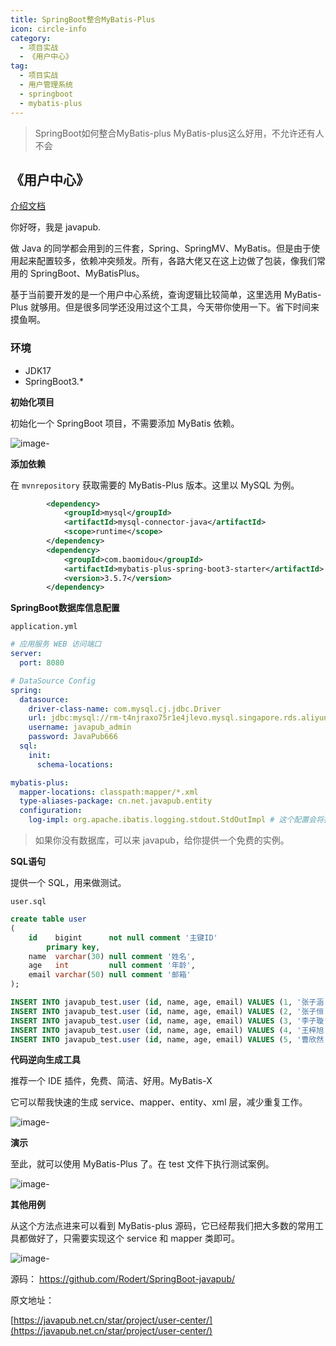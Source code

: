```yaml
---
title: SpringBoot整合MyBatis-Plus
icon: circle-info
category:
  - 项目实战
  - 《用户中心》
tag:
  - 项目实战
  - 用户管理系统
  - springboot
  - mybatis-plus
---
```




> SpringBoot如何整合MyBatis-plus
> MyBatis-plus这么好用，不允许还有人不会


## 《用户中心》

[介绍文档](https://kazjsfecs3y.feishu.cn/wiki/QJDwwM5bbi2nT9k6laycWm4ynad)

你好呀，我是 javapub.

做 Java 的同学都会用到的三件套，Spring、SpringMV、MyBatis。但是由于使用起来配置较多，依赖冲突频发。所有，各路大佬又在这上边做了包装，像我们常用的 SpringBoot、MyBatisPlus。

基于当前要开发的是一个用户中心系统，查询逻辑比较简单，这里选用 MyBatis-Plus 就够用。但是很多同学还没用过这个工具，今天带你使用一下。省下时间来摸鱼啊。

### 环境

- JDK17
- SpringBoot3.*


**初始化项目**

初始化一个 SpringBoot 项目，不需要添加 MyBatis 依赖。

![image-](https://javapub-common-oss.oss-cn-beijing.aliyuncs.com/javapub/202407011541392.png)


**添加依赖**

在 `mvnrepository` 获取需要的 MyBatis-Plus 版本。这里以 MySQL 为例。

```xml
        <dependency>
            <groupId>mysql</groupId>
            <artifactId>mysql-connector-java</artifactId>
            <scope>runtime</scope>
        </dependency>
        <dependency>
            <groupId>com.baomidou</groupId>
            <artifactId>mybatis-plus-spring-boot3-starter</artifactId>
            <version>3.5.7</version>
        </dependency>
```


**SpringBoot数据库信息配置**

`application.yml`

```yml
# 应用服务 WEB 访问端口
server:
  port: 8080

# DataSource Config
spring:
  datasource:
    driver-class-name: com.mysql.cj.jdbc.Driver
    url: jdbc:mysql://rm-t4njraxo75r1e4jlevo.mysql.singapore.rds.aliyuncs.com:3306/javapub_test?characterEncoding=utf8&serverTimezone=Asia/Shanghai&allowPublicKeyRetrieval=true&useSSL=false
    username: javapub_admin
    password: JavaPub666
  sql:
    init:
      schema-locations:

mybatis-plus:
  mapper-locations: classpath:mapper/*.xml
  type-aliases-package: cn.net.javapub.entity
  configuration:
    log-impl: org.apache.ibatis.logging.stdout.StdOutImpl # 这个配置会将执行的sql打印出来
```

> 如果你没有数据库，可以来 javapub，给你提供一个免费的实例。


**SQL语句**

提供一个 SQL，用来做测试。

`user.sql`

```sql
create table user
(
    id    bigint      not null comment '主键ID'
        primary key,
    name  varchar(30) null comment '姓名',
    age   int         null comment '年龄',
    email varchar(50) null comment '邮箱'
);

INSERT INTO javapub_test.user (id, name, age, email) VALUES (1, '张子涵', 18, 'test1@javapub.net.cn');
INSERT INTO javapub_test.user (id, name, age, email) VALUES (2, '张子恒', 20, 'test2@javapub.net.cn');
INSERT INTO javapub_test.user (id, name, age, email) VALUES (3, '李子璇', 28, 'test3@javapub.net.cn');
INSERT INTO javapub_test.user (id, name, age, email) VALUES (4, '王梓旭', 21, 'test4@javapub.net.cn');
INSERT INTO javapub_test.user (id, name, age, email) VALUES (5, '曹欣然', 24, 'test5@javapub.net.cn');
```

**代码逆向生成工具**

推荐一个 IDE 插件，免费、简洁、好用。MyBatis-X

它可以帮我快速的生成 service、mapper、entity、xml 层，减少重复工作。

![image-](https://javapub-common-oss.oss-cn-beijing.aliyuncs.com/javapub/202407011638313.png)


**演示**

至此，就可以使用 MyBatis-Plus 了。在 test 文件下执行测试案例。

![image-](https://javapub-common-oss.oss-cn-beijing.aliyuncs.com/javapub/202407011642204.png)


**其他用例**

从这个方法点进来可以看到 MyBatis-plus 源码，它已经帮我们把大多数的常用工具都做好了，只需要实现这个 service 和 mapper 类即可。

![image-](https://javapub-common-oss.oss-cn-beijing.aliyuncs.com/javapub/202407011645594.png)



源码： https://github.com/Rodert/SpringBoot-javapub/


原文地址： 

[https://javapub.net.cn/star/project/user-center/](https://javapub.net.cn/star/project/user-center/)




